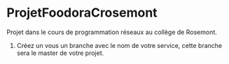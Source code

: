 # ProjetFoodoraCrosemont
Projet dans le cours de programmation réseaux au collège de Rosemont.

1. Créez un vous un branche avec le nom de votre service, cette branche sera le master de votre projet.
